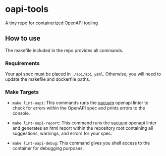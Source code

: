 # oapi-tools
A tiny repo for containerized OpenAPI tooling

## How to use
The makefile included in the repo provides all commands.

### Requirements
Your api spec must be placed in `./api/api.yaml`. Otherwise, you will need to update the makefile and dockerfile paths.

### Make Targets

* `make lint-oapi`: This commands runs the [vacuum](https://github.com/daveshanley/vacuum) openapi linter to check for errors within the OpenAPI spec and prints errors to the console.

* `make lint-oapi-report`: This command runs the [vacuum](https://github.com/daveshanley/vacuum) openapi linter and generates an html report within the repository root containing all suggestions, warnings, and errors for your spec.

* `make lint-oapi-debug`: This command gives you shell access to the container for debugging purposes.